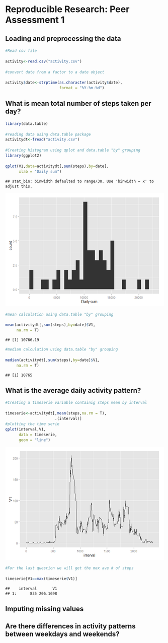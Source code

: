 # Reproducible Research: Peer Assessment 1


## Loading and preprocessing the data


```r
#Read csv file

activity<-read.csv("activity.csv")

#convert date from a factor to a date object

activity$date<-strptime(as.character(activity$date),
                        format = "%Y-%m-%d")
```



## What is mean total number of steps taken per day?

```r
library(data.table)

#reading data using data.table package
activitydt<-fread("activity.csv")

#Creating histogram using qplot and data.table "by" grouping
library(ggplot2)

qplot(V1,data=activitydt[,sum(steps),by=date],
      xlab = "Daily sum")
```

```
## stat_bin: binwidth defaulted to range/30. Use 'binwidth = x' to adjust this.
```

![](PA1_template_files/figure-html/unnamed-chunk-2-1.png) 

```r
#mean calculation using data.table "by" grouping

mean(activitydt[,sum(steps),by=date]$V1,
     na.rm = T)
```

```
## [1] 10766.19
```

```r
#median calculation using data.table "by" grouping

median(activitydt[,sum(steps),by=date]$V1,
     na.rm = T)
```

```
## [1] 10765
```



## What is the average daily activity pattern?

```r
#Creating a timeserie variable containig steps mean by interval

timeserie<-activitydt[,mean(steps,na.rm = T),
                      .(interval)]
#plotting the time serie
qplot(interval,V1,
      data = timeserie,
      geom = "line")
```

![](PA1_template_files/figure-html/unnamed-chunk-3-1.png) 

```r
#For the last question we will get the max ave # of steps

timeserie[V1==max(timeserie$V1)]
```

```
##    interval       V1
## 1:      835 206.1698
```

## Imputing missing values



## Are there differences in activity patterns between weekdays and weekends?
